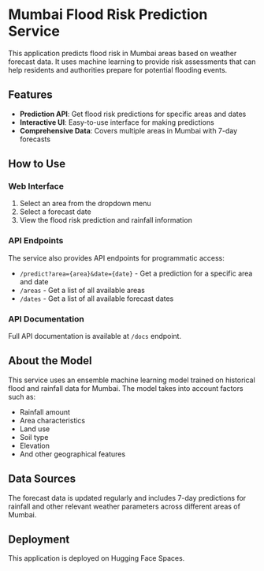 # Mumbai Flood Risk Prediction Service

This application predicts flood risk in Mumbai areas based on weather forecast data. It uses machine learning to provide risk assessments that can help residents and authorities prepare for potential flooding events.

## Features

- **Prediction API**: Get flood risk predictions for specific areas and dates
- **Interactive UI**: Easy-to-use interface for making predictions
- **Comprehensive Data**: Covers multiple areas in Mumbai with 7-day forecasts

## How to Use

### Web Interface

1. Select an area from the dropdown menu
2. Select a forecast date
3. View the flood risk prediction and rainfall information

### API Endpoints

The service also provides API endpoints for programmatic access:

- `/predict?area={area}&date={date}` - Get a prediction for a specific area and date
- `/areas` - Get a list of all available areas
- `/dates` - Get a list of all available forecast dates

### API Documentation

Full API documentation is available at `/docs` endpoint.

## About the Model

This service uses an ensemble machine learning model trained on historical flood and rainfall data for Mumbai. The model takes into account factors such as:

- Rainfall amount
- Area characteristics
- Land use
- Soil type
- Elevation
- And other geographical features

## Data Sources

The forecast data is updated regularly and includes 7-day predictions for rainfall and other relevant weather parameters across different areas of Mumbai.

## Deployment

This application is deployed on Hugging Face Spaces.
